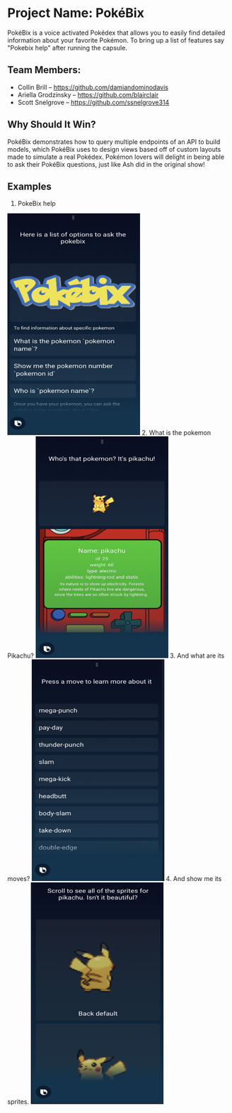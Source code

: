 # Project Name: PokéBix
  PokéBix is a voice activated Pokédex that allows you to easily find detailed information about your favorite Pokémon. To bring up a list of features say "Pokebix help" after running the capsule.
## Team Members: 
- Collin Brill – https://github.com/damiandominodavis
- Ariella Grodzinsky – https://github.com/blairclair
- Scott Snelgrove – https://github.com/ssnelgrove314 

## Why Should It Win?
PokéBix demonstrates how to query multiple endpoints of an API to build models, which PokéBix uses to design views based off of custom layouts made to simulate a real Pokédex. Pokémon lovers will delight in being able to ask their PokéBix questions, just like Ash did in the original show!

## Examples
1. PokeBix help
<img src="./assets/images/pokeHelp.png" width=300 height=500/>
2. What is the pokemon Pikachu?
<img src="./assets/images/whosPikachu.png" width=300 height=500/>
3. And what are its moves?
<img src="./assets/images/showMoves.png" width=300 height=500/>
4. And show me its sprites.
<img src="./assets/images/showSprites.png" width=300 height=500/>
